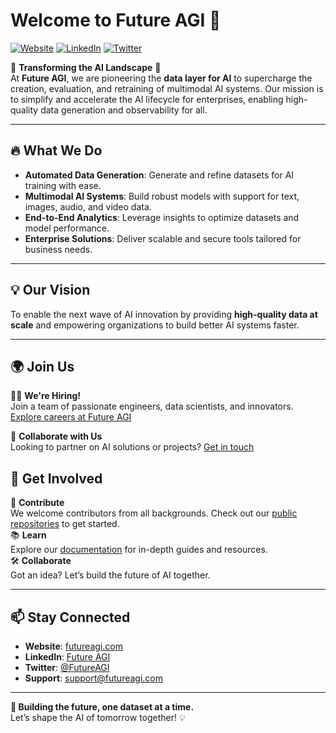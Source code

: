 # Welcome to Future AGI 👋

[![Website](https://img.shields.io/website?url=https%3A%2F%2Ffutureagi.com)](https://futureagi.com)
[![LinkedIn](https://img.shields.io/badge/LinkedIn-Follow-blue)](https://linkedin.com/company/futureagi)
[![Twitter](https://img.shields.io/twitter/follow/futureagi?style=social)](https://twitter.com/futureagi)

🌟 **Transforming the AI Landscape** 🌟  
At **Future AGI**, we are pioneering the **data layer for AI** to supercharge the creation, evaluation, and retraining of multimodal AI systems. Our mission is to simplify and accelerate the AI lifecycle for enterprises, enabling high-quality data generation and observability for all.

---

## 🔥 What We Do

- **Automated Data Generation**: Generate and refine datasets for AI training with ease.
- **Multimodal AI Systems**: Build robust models with support for text, images, audio, and video data.
- **End-to-End Analytics**: Leverage insights to optimize datasets and model performance.
- **Enterprise Solutions**: Deliver scalable and secure tools tailored for business needs.

---

## 💡 Our Vision

To enable the next wave of AI innovation by providing **high-quality data at scale** and empowering organizations to build better AI systems faster.

---

## 🌍 Join Us

👨‍💻 **We're Hiring!**  
Join a team of passionate engineers, data scientists, and innovators. [Explore careers at Future AGI](https://futureagi.com/careers)

💬 **Collaborate with Us**  
Looking to partner on AI solutions or projects? [Get in touch](mailto:partnerships@futureagi.com)


## 🌟 Get Involved

🎉 **Contribute**  
We welcome contributors from all backgrounds. Check out our [public repositories](https://github.com/orgs/future-agi/repositories) to get started.  
📚 **Learn**  
Explore our [documentation](https://docs.futureagi.com) for in-depth guides and resources.  
🛠 **Collaborate**  
Got an idea? Let’s build the future of AI together.

---

## 📫 Stay Connected

- **Website**: [futureagi.com](https://futureagi.com)  
- **LinkedIn**: [Future AGI](https://linkedin.com/company/futureagi)  
- **Twitter**: [@FutureAGI](https://twitter.com/futureagi)  
- **Support**: [support@futureagi.com](mailto:support@futureagi.com)

---

**🚀 Building the future, one dataset at a time.**  
Let’s shape the AI of tomorrow together! 💡

